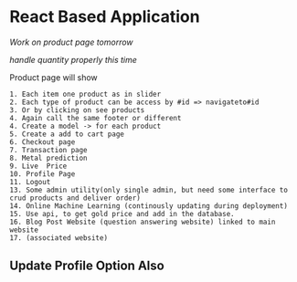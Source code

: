 # React Based Application


*Work on product page tomorrow*

*handle quantity properly this time*

Product page will show
    
    1. Each item one product as in slider
    2. Each type of product can be access by #id => navigateto#id
    3. Or by clicking on see products
    4. Again call the same footer or different
    4. Create a model -> for each product
    5. Create a add to cart page
    6. Checkout page
    7. Transaction page
    8. Metal prediction
    9. Live  Price
    10. Profile Page
    11. Logout
    13. Some admin utility(only single admin, but need some interface to crud products and deliver order)
    14. Online Machine Learning (continously updating during deployment)
    15. Use api, to get gold price and add in the database.
    16. Blog Post Website (question answering website) linked to main website
    17. (associated website)
    

## Update Profile Option Also